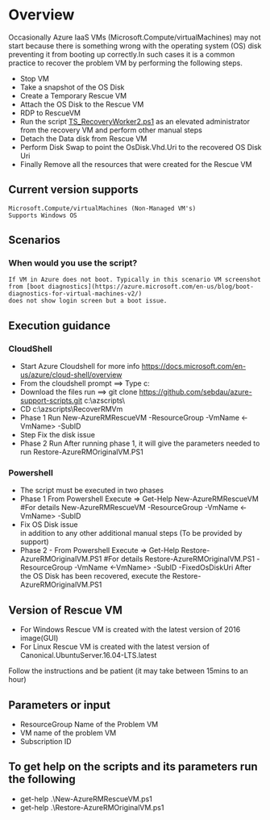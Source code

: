 # Overview
Occasionally Azure IaaS VMs (Microsoft.Compute/virtualMachines) may not start because there is something wrong with the operating system (OS) disk preventing it from booting up correctly.In such cases it is a common practice to recover the problem VM by performing the following steps.

 - Stop VM
- Take a snapshot of the OS Disk
- Create a Temporary Rescue VM
- Attach the OS Disk to the Rescue VM
- RDP to RescueVM
- Run the script [TS_RecoveryWorker2.ps1](./TS_RecoveryWorker2.ps1) as an elevated administrator    from the recovery VM and perform other manual steps
- Detach the Data disk from Rescue VM
- Perform Disk Swap to point the OsDisk.Vhd.Uri to the recovered OS Disk Uri
- Finally Remove all the resources that were created for the Rescue VM

## Current version supports 
    Microsoft.Compute/virtualMachines (Non-Managed VM's)
    Supports Windows OS

## Scenarios

###  When would you use the script?
    If VM in Azure does not boot. Typically in this scenario VM screenshot from [boot diagnostics](https://azure.microsoft.com/en-us/blog/boot-diagnostics-for-virtual-machines-v2/) 
    does not show login screen but a boot issue.

## Execution guidance
### CloudShell
- Start Azure Cloudshell for more info https://docs.microsoft.com/en-us/azure/cloud-shell/overview
- From the cloudshell prompt ==> Type c:
- Download the files run ==>  git clone https://github.com/sebdau/azure-support-scripts.git c:\azscripts\
- CD c:\azscripts\RecoverRMVm
- Phase 1 Run New-AzureRMRescueVM -ResourceGroup <ResourceGroup> -VmName <-VmName> -SubID <SUBID> 
- Step Fix the disk issue
- Phase 2 Run After running phase 1, it will give the parameters needed to run Restore-AzureRMOriginalVM.PS1


### Powershell
- The script must be executed in two phases
- Phase 1  From Powershell Execute => Get-Help New-AzureRMRescueVM #For details
            New-AzureRMRescueVM -ResourceGroup <ResourceGroup> -VmName <-VmName> -SubID <SUBID>
- Fix OS Disk issue            
            in addition to any other additional manual steps (To be provided by support)
- Phase 2 - From Powershell Execute =>  Get-Help Restore-AzureRMOriginalVM.PS1 #For details
            Restore-AzureRMOriginalVM.PS1  -ResourceGroup <ResourceGroup> -VmName <-VmName> -SubID <SUBID> -FixedOsDiskUri <FixedOsDiskUri-This will be provided in the console output plus Log after executing first step>
            After the OS Disk has been recovered, execute the Restore-AzureRMOriginalVM.PS1
## Version of Rescue VM
- For Windows Rescue VM is created with the latest version of 2016 image(GUI)
- For Linux   Rescue VM is created with the latest version of Canonical.UbuntuServer.16.04-LTS.latest

Follow the instructions and be patient (it may take between 15mins to an hour)

## Parameters or input
- ResourceGroup Name of the Problem VM
- VM name of the problem VM
- Subscription ID

## To get help on the scripts and its parameters run the following
- get-help .\New-AzureRMRescueVM.ps1
- get-help .\Restore-AzureRMOriginalVM.ps1

